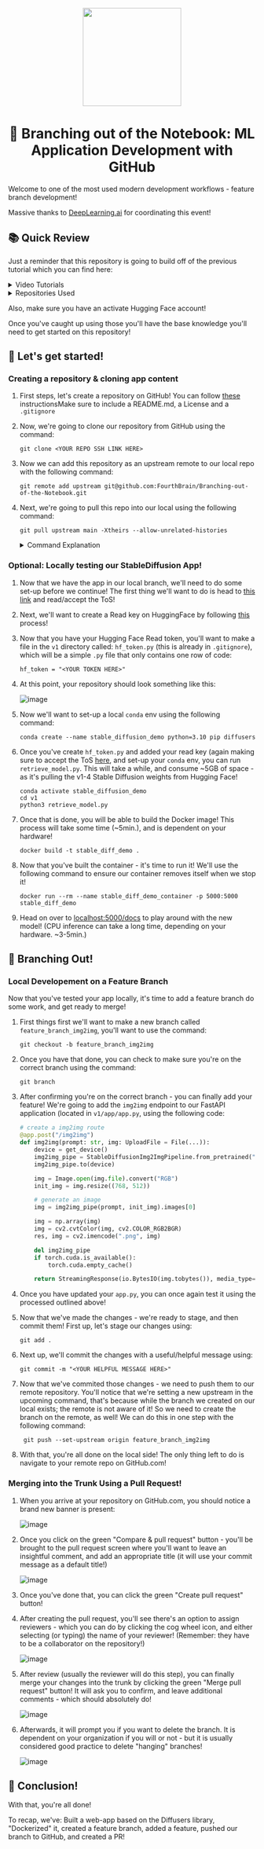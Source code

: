 <p align = "center" draggable=”false” ><img src="https://user-images.githubusercontent.com/37101144/161836199-fdb0219d-0361-4988-bf26-48b0fad160a3.png" 
     width="200px"
     height="auto"/>
</p>



## <h1 align="center" id="heading">:wave: Branching out of the Notebook: ML Application Development with GitHub</h1>

Welcome to one of the most used modern development workflows - feature branch development! 

Massive thanks to [DeepLearning.ai](https://www.deeplearning.ai/) for coordinating this event!

## :books: Quick Review

Just a reminder that this repository is going to build off of the previous tutorial which you can find here:

<details>
<summary>Video Tutorials</summary>

  1. [M1 Tutorial](https://youtu.be/wiZWQjjvvyk)
  2. [Windows/WSL2 Tutorial](https://youtu.be/C7fBf33nQ7E)
  3. [Linux Tutorial](https://youtu.be/TePJhh4oRcA)
  
</details>

<details>
<summary>Repositories Used</summary>

  1. [FourthBrain's Intro to MLOps Repo](https://github.com/FourthBrain/software-dev-for-mlops-101)
  2. [deeplearning.ai's FastAPI/Docker Repo](https://github.com/https-deeplearning-ai/machine-learning-engineering-for-production-public/tree/main/course4/week2-ungraded-labs/C4_W2_Lab_1_FastAPI_Docker)
  
</details>

Also, make sure you have an activate Hugging Face account!

Once you've caught up using those you'll have the base knowledge you'll need to get started on this repository!


## :rocket: Let's get started!

### Creating a repository & cloning app content

  1. First steps, let's create a repository on GitHub! You can follow [these](https://docs.github.com/en/get-started/quickstart/create-a-repo) instructionsMake sure to include a README.md, a License and a `.gitignore`
  2. Now, we're going to clone our repository from GitHub using the command: 
  
      ```console
      git clone <YOUR REPO SSH LINK HERE>
      ```
  3. Now we can add this repository as an upstream remote to our local repo with the following command:
  
      ```console
      git remote add upstream git@github.com:FourthBrain/Branching-out-of-the-Notebook.git
      ```
    
  4. Next, we're going to pull this repo into our local using the following command: 
  
     ```console
     git pull upstream main -Xtheirs --allow-unrelated-histories
     ```
     
     <details>
     <summary>Command Explanation</summary>
     
     This command uses two flags:
     
     1. `-Xtheirs` this flag tells git to keep their files, should their be any merge conflicts.
     2. `--allow-unrelated-histories` this flag tells git to not worry about the fact that these are two separate repositories!
     
     </details>
 
 ### Optional: Locally testing our StableDiffusion App!
     
  1. Now that we have the app in our local branch, we'll need to do some set-up before we continue! The first thing we'll want to do is head to [this link](https://huggingface.co/CompVis/stable-diffusion-v1-4) and read/accept the ToS!
  
  2. Next, we'll want to create a Read key on HuggingFace by following [this](https://huggingface.co/docs/hub/security-tokens#:~:text=To%20create%20an%20access%20token,you're%20ready%20to%20go!) process!
  
  3. Now that you have your Hugging Face Read token, you'll want to make a file in the `v1` directory called: `hf_token.py` (this is already in `.gitignore`), which will be a simple `.py` file that only contains one row of code:
  
       ```
       hf_token = "<YOUR TOKEN HERE>"
       ```
       
 4. At this point, your repository should look something like this: 
 
     ![image](https://user-images.githubusercontent.com/19699016/198939212-aabad864-3eba-47f1-90ed-488446713f8f.png)
     
 5. Now we'll want to set-up a local `conda` env using the following command: 
 
     ```console
     conda create --name stable_diffusion_demo python=3.10 pip diffusers
     ```

 6. Once you've create `hf_token.py` and added your read key (again making sure to accept the ToS [here](https://huggingface.co/CompVis/stable-diffusion-v1-4), and set-up your `conda` env, you can run `retrieve_model.py`. This will take a while, and consume ~5GB of space - as it's pulling the v1-4 Stable Diffusion weights from Hugging Face!
 
     ```console
     conda activate stable_diffusion_demo
     cd v1
     python3 retrieve_model.py
     ```
 
 6. Once that is done, you will be able to build the Docker image! This process will take some time (~5min.), and is dependent on your hardware!
 
     ```console
     docker build -t stable_diff_demo .
     ```
    
7. Now that you've built the container - it's time to run it! We'll use the following command to ensure our container removes itself when we stop it!

     ```console
     docker run --rm --name stable_diff_demo_container -p 5000:5000 stable_diff_demo 
     ```
     
8. Head on over to [localhost:5000/docs](http://localhost:5000/docs) to play around with the new model! (CPU inference can take a long time, depending on your hardware. ~3-5min.)

## 🌳 Branching Out!

### Local Developement on a Feature Branch

Now that you've tested your app locally, it's time to add a feature branch do some work, and get ready to merge!

1. First things first we'll want to make a new branch called `feature_branch_img2img`, you'll want to use the command:

     ```console
     git checkout -b feature_branch_img2img
     ```
2. Once you have that done, you can check to make sure you're on the correct branch using the command: 

     ```conole
     git branch
     ```

3. After confirming you're on the correct branch - you can finally add your feature! We're going to add the `img2img` endpoint to our FastAPI application (located in `v1/app/app.py`, using the following code:


     ```python
     # create a img2img route
     @app.post("/img2img")
     def img2img(prompt: str, img: UploadFile = File(...)):
         device = get_device()
         img2img_pipe = StableDiffusionImg2ImgPipeline.from_pretrained("../model")
         img2img_pipe.to(device)

         img = Image.open(img.file).convert("RGB")
         init_img = img.resize((768, 512))

         # generate an image
         img = img2img_pipe(prompt, init_img).images[0]

         img = np.array(img)
         img = cv2.cvtColor(img, cv2.COLOR_RGB2BGR)
         res, img = cv2.imencode(".png", img)

         del img2img_pipe
         if torch.cuda.is_available():
             torch.cuda.empty_cache()

         return StreamingResponse(io.BytesIO(img.tobytes()), media_type="image/png")
     ```
     
4. Once you have updated your `app.py`, you can once again test it using the processed outlined above!

5. Now that we've made the changes - we're ready to stage, and then commit them! First up, let's stage our changes using:

     ```console
     git add .
     ```
     
6. Next up, we'll commit the changes with a useful/helpful message using:

     ```console
     git commit -m "<YOUR HELPFUL MESSAGE HERE>"
     ```
     
7. Now that we've commited those changes - we need to push them to our remote repository. You'll notice that we're setting a new upstream in the upcoming command, that's because while the branch we created on our local exists; the remote is not aware of it! So we need to create the branch on the remote, as well! We can do this in one step with the following command:

     ```console
      git push --set-upstream origin feature_branch_img2img
      ```
      
8. With that, you're all done on the local side! The only thing left to do is navigate to your remote repo on GitHub.com!

### Merging into the Trunk Using a Pull Request!

1. When you arrive at your repository on GitHub.com, you should notice a brand new banner is present:

     ![image](https://user-images.githubusercontent.com/19699016/200868492-32df4085-f280-4ef5-bf1d-dbf9bf734fdb.png)
     
2. Once you click on the green "Compare & pull request" button - you'll be brought to the pull request screen where you'll want to leave an insightful comment, and add an appropriate title (it will use your commit message as a default title!)

     ![image](https://user-images.githubusercontent.com/19699016/200869067-8be34741-b382-4356-9760-e7c57eec7dc2.png)

3. Once you've done that, you can click the green "Create pull request" button!

4. After creating the pull request, you'll see there's an option to assign reviewers - which you can do by clicking the cog wheel icon, and either selecting (or typing) the name of your reviewer! (Remember: they have to be a collaborator on the repository!)

     ![image](https://user-images.githubusercontent.com/19699016/200869575-26297736-6236-477c-a7fa-da61a3139fb3.png)
     
5. After review (usually the reviewer will do this step), you can finally merge your changes into the trunk by clicking the green "Merge pull request" button! It will ask you to confirm, and leave additional comments - which should absolutely do!

     ![image](https://user-images.githubusercontent.com/19699016/200870756-34e2eb59-3440-4084-9fcf-f15fb0950a3c.png)
     
6. Afterwards, it will prompt you if you want to delete the branch. It is dependent on your organization if you will or not - but it is usually considered good practice to delete "hanging" branches!

     ![image](https://user-images.githubusercontent.com/19699016/200871153-5c699924-32fa-4d61-99a2-c15dbac603fa.png)

     

## :tada: Conclusion!

With that, you're all done! 

To recap, we've: Built a web-app based on the Diffusers library, "Dockerized" it, created a feature branch, added a feature, pushed our branch to GitHub, and created a PR!



     

